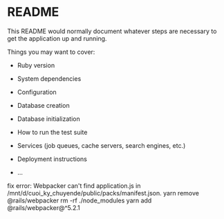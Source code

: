 # README

This README would normally document whatever steps are necessary to get the
application up and running.

Things you may want to cover:

* Ruby version

* System dependencies

* Configuration

* Database creation

* Database initialization

* How to run the test suite

* Services (job queues, cache servers, search engines, etc.)

* Deployment instructions

* ...

fix error: Webpacker can't find application.js in /mnt/d/cuoi_ky_chuyende/public/packs/manifest.json. 
    yarn remove @rails/webpacker
    rm -rf ./node_modules
    yarn add @rails/webpacker@^5.2.1
